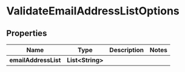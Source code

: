 

# ValidateEmailAddressListOptions

## Properties

Name | Type | Description | Notes
------------ | ------------- | ------------- | -------------
**emailAddressList** | **List&lt;String&gt;** |  | 



